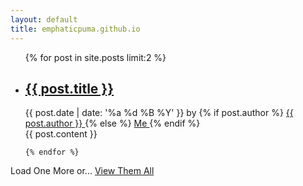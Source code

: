 ```yaml
---
layout: default
title: emphaticpuma.github.io
---
```


<ul class="posts" id="index_posts">
    {% for post in site.posts limit:2 %}
    <li class="post__item" id="list_num_{{ forloop.index0 }}">
        <h2 class="item__title">
            <a href="{{ post.url }}">{{ post.title }}</a>
        </h2>
        <div class="item__meta">
            <span class="item__date">
                {{ post.date | date: '%a %d %B %Y' }}
            </span>
            <span class="item__author">
                by
                {% if post.author %}
                <a href="/{{ post.author  }}">
                    {{ post.author  }}
                </a>
                {% else %}
                <a href="/about">
                    Me
                </a>
                {% endif %}
            </span>
        </div>
        <div class="item__content">
            {{ post.content }}
            <div class="cf"></div>
        </div>
    </li>

    {% endfor %}
</ul>
<div id="index_posts_spinner" class="spinner spinner-wave" style="display:none">
    <div class="wave-1"></div>
    <div class="wave-2"></div>
    <div class="wave-3"></div>
</div>
<div id="index_posts_append">
    <a id="posts_more" class="button">Load One More</a>
    <span id="posts_more_helper">or...</span>
    <a id="posts_all" class="button" href="/posts/">View Them All</a>
</div>

